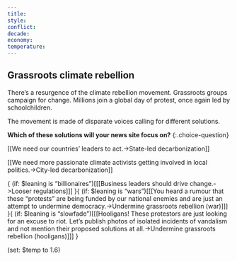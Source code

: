 ```yaml
---
title: 
style: 
conflict: 
decade: 
economy: 
temperature: 
---
```


## Grassroots climate rebellion

There’s a resurgence of the climate rebellion movement. Grassroots groups campaign for change. Millions join a global day of protest, once again led by schoolchildren.

The movement is made of disparate voices calling for different solutions.

**Which of these solutions will your news site focus on?**
{:.choice-question}

[[We need our countries’ leaders to act.->State-led decarbonization]]

[[We need more passionate climate activists getting involved in local politics.->City-led decarbonization]]

{ (if: $leaning is “billionaires”)[[[Business leaders should drive change.->Looser regulations]]] }{ (if: $leaning is “wars”)[[[You heard a rumour that these “protests” are being funded by our national enemies and are just an attempt to undermine democracy.->Undermine grassroots rebellion (war)]]] }{ (if: $leaning is “slowfade”)[[[Hooligans! These protestors are just looking for an excuse to riot. Let’s publish photos of isolated incidents of vandalism and not mention their proposed solutions at all.->Undermine grassroots rebellion (hooligans)]]] }

(set: $temp to 1.6)
